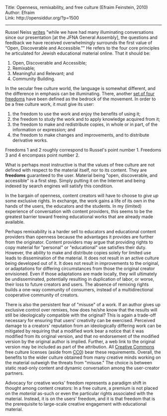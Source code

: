 <html>
<head></head>
<body>
Title: Openness, remixability, and free culture (Efraim Feinstein, 2010)<br />
Author: Efraim<br />
Link: http://opensiddur.org/?p=1500
<p />
<hr />

Russel Neiss <a href="http://ejewishphilanthropy.com/the-jewish-futures-conference-the-conversation-continues/">writes<a/> "while we have had many illuminating conversations since our presentation [at the JFNA General Assembly], the questions and feedback we have received overwhelmingly surrounds the first value of “Open, Discoverable and Accessible.”"  He refers to the four core principles he articulated for Jewish educational material online.  That it should be:

<ol>
<li>Open, Discoverable and Accessible;</li>
<li>Remixable;</li>
<li>Meaningful and Relevant; and</li>
<li>Community Building.</li>
</ol>

In the secular free culture world, the language is somewhat different, and the difference in emphasis can be illuminating.  There, another <a href="http://freedomdefined.org/Definition">set of four freedoms</a> have been defined as the bedrock of the movement.  In order to be a free culture work, it must give its user:

<ol>
<li>the freedom to use the work and enjoy the benefits of using it;</li>
<li>the freedom to study the work and to apply knowledge acquired from it;</li>
<li>the freedom to make and redistribute copies, in whole or in part, of the information or expression; and</li>
<li>the freedom to make changes and improvements, and to distribute derivative works.</li>
</ol>

Freedoms 1 and 2 roughly correspond to Russel's point number 1.  Freedoms 3 and 4 encompass point number 2.

What is perhaps most instructive is that the values of free culture are not defined with respect to the material itself, nor to its content.  They are <strong>freedoms</strong> guaranteed to the user.  Material being "open, discoverable, and accessible" is a first step.  Simply putting it on the Internet and being indexed by search engines will satisfy this condition.

In the bargain of openness, content creators will have to choose to <em>give up</em> some exclusive rights.  In exchange, the work gains a life of its own in the hands of the users, the educators and the students.  In my (limited) experience of conversation with content providers, this seems to be the greatest barrier toward freeing educational works that are already made available.

Perhaps remixability is a harder sell to educators and educational content providers than openness because the advantages it provides are further from the originator.  Content providers may argue that providing rights to copy material for "personal" or "educational" use satisfies their duty.  However, the ability to make and distribute copies solely for limited use leads to dissemination of the material.  It does not result in an active culture being developed out of it.  It does not result in improvements to the original, or adaptations for differing circumstances from those the original creator envisioned.  Even if those adaptations are made locally, they will ultimately be undisseminated, potentially resulting in duplication of labor, or worse, their loss to future creators and users.  The absence of remixing rights builds a one-way community of consumers, instead of a multidirectional cooperative community of creators.

There is also the persistent fear of "misuse" of a work.  If an author gives up exclusive control over remixes, how does he/she know that the results will still be ideologically compatible with the original?  This is again a trade-off necessary for ensuring that users' creativity can be exercised.  Perceived damage to a creators' reputation from an ideologically differing work can be mitigated by requiring that a modified work bear a notice that it was modified from its original version, and that no endorsement of the modified version by the original author is implied.  Further, a web link to the original version may be included as part of the attribution. All <a href="http://www.creativecommons.org/">Creative Commons</a> free culture licenses (aside from <a href="http://www.creativecommons.org/publicdomain/zero/1.0">CC0</a>) bear these requirements.  Overall, the benefits to the wider culture obtained from many creative minds working on the material outweigh the threats from "misuse."  The choice is between static read-only content and dynamic conversation among the user-creator partners.

Advocacy for creative works' freedom represents a paradigm shift in thought among content creators: In a free culture, a premium is not placed on the <em>material</em> as-such or even the particular rights associated with the material.  Instead, it is on the users' freedom, and it is that freedom that is the prerequisite to large-scale creative engagement with educational material.
</body>
</html>